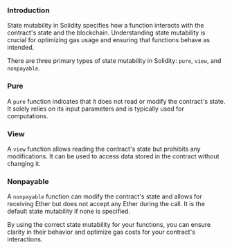 ### Introduction

State mutability in Solidity specifies how a function interacts with the contract's state and the blockchain. Understanding state mutability is crucial for optimizing gas usage and ensuring that functions behave as intended. 

There are three primary types of state mutability in Solidity: `pure`, `view`, and `nonpayable`.

### Pure

A `pure` function indicates that it does not read or modify the contract's state. It solely relies on its input parameters and is typically used for computations.

### View

A `view` function allows reading the contract's state but prohibits any modifications. It can be used to access data stored in the contract without changing it.

### Nonpayable

A `nonpayable` function can modify the contract's state and allows for receiving Ether but does not accept any Ether during the call. It is the default state mutability if none is specified.

By using the correct state mutability for your functions, you can ensure clarity in their behavior and optimize gas costs for your contract's interactions.